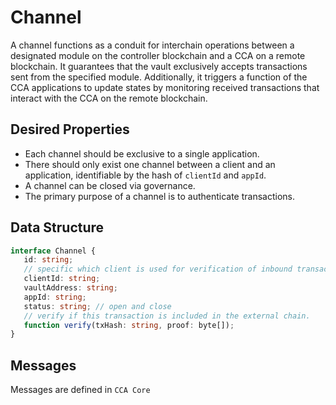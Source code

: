 # Channel

A channel functions as a conduit for interchain operations between a designated module on the controller blockchain and a CCA on a remote blockchain. It guarantees that the vault exclusively accepts transactions sent from the specified module. Additionally, it triggers a function of the CCA applications to update states by monitoring received transactions that interact with the CCA on the remote blockchain.

## Desired Properties
 - Each channel should be exclusive to a single application.
 - There should only exist one channel between a client and an application, identifiable by the hash of `clientId` and `appId`.
 - A channel can be closed via governance.
 - The primary purpose of a channel is to authenticate transactions.
## Data Structure
```ts
interface Channel {
   id: string;
   // specific which client is used for verification of inbound transaction. 
   clientId: string;
   vaultAddress: string;
   appId: string;
   status: string; // open and close
   // verify if this transaction is included in the external chain.
   function verify(txHash: string, proof: byte[]);
}
```

## Messages

Messages are defined in `CCA Core`
